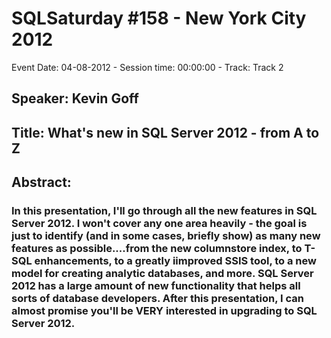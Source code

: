 # SQLSaturday #158 - New York City 2012
Event Date: 04-08-2012 - Session time: 00:00:00 - Track: Track 2
## Speaker: Kevin Goff
## Title: What's new in SQL Server 2012 - from A to Z
## Abstract:
### In this presentation, I'll go through all the new features in SQL Server 2012.  I won't cover any one area heavily - the goal is just to identify (and in some cases, briefly show) as many new features as possible....from the new columnstore index, to T-SQL enhancements, to a greatly iimproved SSIS tool, to a new model for creating analytic databases, and more.   SQL Server 2012 has a large amount of new functionality that helps all sorts of database developers.  After this presentation, I can almost promise you'll be VERY interested in upgrading to SQL Server 2012.
